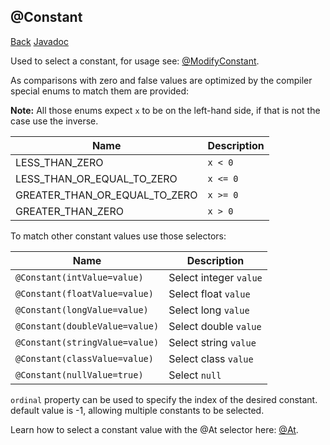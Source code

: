 ## @Constant
[Back](mixins.md) [Javadoc](https://jenkins.liteloader.com/view/Other/job/Mixin/javadoc/org/spongepowered/asm/mixin/injection/Constant.html)

Used to select a constant, for usage see: [@ModifyConstant](modify_constant.md).

As comparisons with zero and false values are optimized by the compiler special enums to match them are provided:

**Note:** All those enums expect `x` to be on the left-hand side, if that is not the case use the inverse.

| Name | Description |
| --- | --- |
| LESS_THAN_ZERO | `x < 0` |
| LESS_THAN_OR_EQUAL_TO_ZERO | `x <= 0` |
| GREATER_THAN_OR_EQUAL_TO_ZERO | `x >= 0` |
| GREATER_THAN_ZERO | `x > 0` |

To match other constant values use those selectors:

| Name | Description |
| --- | --- |
| `@Constant(intValue=value)` | Select integer `value` |
| `@Constant(floatValue=value)` | Select float `value` |
| `@Constant(longValue=value)` | Select long `value` |
| `@Constant(doubleValue=value)` | Select double `value` |
| `@Constant(stringValue=value)` | Select string `value` |
| `@Constant(classValue=value)` | Select class `value` |
| `@Constant(nullValue=true)` | Select `null` |

`ordinal` property can be used to specify the index of the desired constant. default value is -1, allowing multiple constants to be selected.

Learn how to select a constant value with the @At selector here: [@At](at.md).
